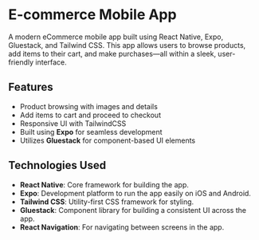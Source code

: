 # E-commerce Mobile App

A modern eCommerce mobile app built using React Native, Expo, Gluestack, and Tailwind CSS. This app allows users to browse products, add items to their cart, and make purchases—all within a sleek, user-friendly interface.

## Features

- Product browsing with images and details
- Add items to cart and proceed to checkout
- Responsive UI with TailwindCSS
- Built using **Expo** for seamless development
- Utilizes **Gluestack** for component-based UI elements

## Technologies Used

- **React Native**: Core framework for building the app.
- **Expo**: Development platform to run the app easily on iOS and Android.
- **Tailwind CSS**: Utility-first CSS framework for styling.
- **Gluestack**: Component library for building a consistent UI across the app.
- **React Navigation**: For navigating between screens in the app.

